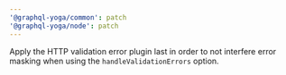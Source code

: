 ```yaml
---
'@graphql-yoga/common': patch
'@graphql-yoga/node': patch
---
```


Apply the HTTP validation error plugin last in order to not interfere error masking when using the `handleValidationErrors` option.
